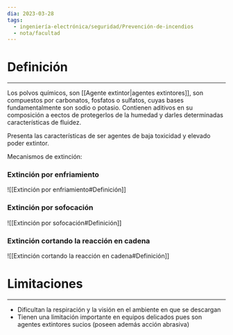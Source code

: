 ```yaml
---
dia: 2023-03-28
tags:
  - ingeniería-electrónica/seguridad/Prevención-de-incendios
  - nota/facultad
---
```

# Definición
---
Los polvos químicos, son [[Agente extintor|agentes extintores]], son compuestos por carbonatos, fosfatos o sulfatos, cuyas bases fundamentalmente son sodio o potasio. Contienen aditivos en su composición a eectos de protegerlos de la humedad y darles determinadas características de fluidez.

Presenta las características de ser agentes de baja toxicidad y elevado poder extintor.

Mecanismos de extinción:
### Extinción por enfriamiento
![[Extinción por enfriamiento#Definición]]

### Extinción por sofocación
![[Extinción por sofocación#Definición]]

### Extinción cortando la reacción en cadena
![[Extinción cortando la reacción en cadena#Definición]]

# Limitaciones
---
* Dificultan la respiración y la visión en el ambiente en que se descargan
* Tienen una limitación importante en equipos delicados pues son agentes extintores sucios (poseen además acción abrasiva)